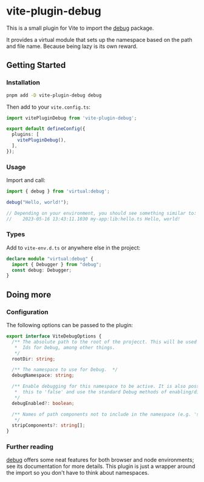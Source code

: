 # vite-plugin-debug

This is a small plugin for Vite to import the [debug](https://github.com/debug-js/debug) package.

It provides a virtual module that sets up the namespace based on the path and file name. Because
being lazy is its own reward.

## Getting Started

### Installation

```sh
pnpm add -D vite-plugin-debug debug
```

Then add to your `vite.config.ts`:

```typescript
import vitePluginDebug from 'vite-plugin-debug';

export default defineConfig({
  plugins: [
    vitePluginDebug(),
  ],
});
```

### Usage

Import and call:

```typescript
import { debug } from 'virtual:debug';

debug("Hello, world!");

// Depending on your environment, you should see something similar to:
//    2023-05-16 13:43:11.1030 my-app:lib:hello.ts Hello, world!
```

### Types

Add to `vite-env.d.ts` or anywhere else in the project:

```typescript
declare module "virtual:debug" {
  import { Debugger } from "debug";
  const debug: Debugger;
}
```

## Doing more

### Configuration

The following options can be passed to the plugin:

```typescript
export interface ViteDebugOptions {
  /** The absolute path to the root of the projecct. This will be used to generate
   *  Ids for Debug, among other things.
   */
  rootDir: string;

  /** The namespace to use for Debug.  */
  debugNamespace: string;

  /** Enable debugging for this namespace to be active. It is also possible to set
   *  this to 'false' and use the standard Debug methods of enabling/disabling.
   */
  debugEnabled?: boolean;

  /** Names of path components not to include in the namespace (e.g. 'src')
   */
  stripComponents?: string[];
}
```

### Further reading

[debug](https://github.com/debug-js/debug) offers some neat features for both
browser and node environments; see its documentation for more details. This
plugin is just a wrapper around the import so you don't have to think about namespaces.

